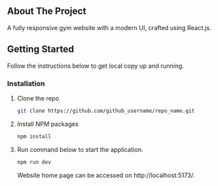 
## About The Project
A fully responsive gym website with a modern UI, crafted using React.js.

## Getting Started
Follow the instructions below to get local copy up and running.
### Installation
1. Clone the repo
   ```sh
   git clone https://github.com/github_username/repo_name.git
   ```
2. Install NPM packages
   ```sh
   npm install
   ```
3. Run command below to start the application.
   ```sh
   npm run dev
   ```
   Website home page can be accessed on http://localhost:5173/.
